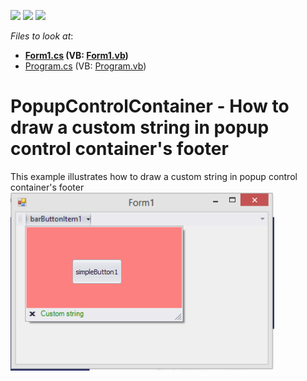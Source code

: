 <!-- default badges list -->
![](https://img.shields.io/endpoint?url=https://codecentral.devexpress.com/api/v1/VersionRange/128617883/14.1.3%2B)
[![](https://img.shields.io/badge/Open_in_DevExpress_Support_Center-FF7200?style=flat-square&logo=DevExpress&logoColor=white)](https://supportcenter.devexpress.com/ticket/details/T265126)
[![](https://img.shields.io/badge/📖_How_to_use_DevExpress_Examples-e9f6fc?style=flat-square)](https://docs.devexpress.com/GeneralInformation/403183)
<!-- default badges end -->
<!-- default file list -->
*Files to look at*:

* **[Form1.cs](./CS/WindowsFormsApplication37/Form1.cs) (VB: [Form1.vb](./VB/WindowsFormsApplication37/Form1.vb))**
* [Program.cs](./CS/WindowsFormsApplication37/Program.cs) (VB: [Program.vb](./VB/WindowsFormsApplication37/Program.vb))
<!-- default file list end -->
# PopupControlContainer - How to draw a custom string in popup control container's footer


This example illustrates how to draw a custom string in popup control container's footer<br /><img src="https://raw.githubusercontent.com/DevExpress-Examples/popupcontrolcontainer-how-to-draw-a-custom-string-in-popup-control-containers-footer-t265126/14.1.3+/media/9ad3b56b-2624-11e5-80bf-00155d62480c.png">

<br/>


